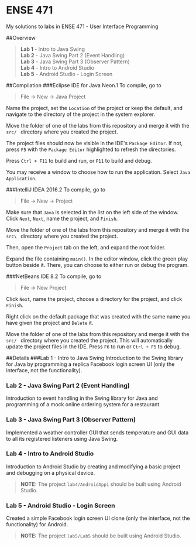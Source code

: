 # ENSE 471
My solutions to labs in ENSE 471 - User Interface Programming

##Overview
> **Lab 1** - Intro to Java Swing  
> **Lab 2** - Java Swing Part 2 (Event Handling)  
> **Lab 3** - Java Swing Part 3 (Observer Pattern)  
> **Lab 4** - Intro to Android Studio  
> **Lab 5** - Android Studio - Login Screen

##Compilation
###Eclipse IDE for Java Neon.1
To compile, go to
> File -> New -> Java Project

Name the project, set the `Location` of the project or keep the default, and navigate to the directory of the project in the system explorer.  

Move the folder of one of the labs from this repository and merge it with the `src/ `
directory where you created the project.  

The project files should now be visible in the IDE's `Package Editor`. If not, press `F5` with the `Package Editor` highlighted to refresh the directories.  

Press `Ctrl + F11` to build and run, or `F11` to build and debug.  

You may receive a window to choose how to run the application. Select `Java Application`.  

###IntelliJ IDEA 2016.2
To compile, go to  
> File -> New -> Project

Make sure that `Java` is selected in the list on the left side of the window.
Click `Next`, `Next`, name the project, and `Finish`.  

Move the folder of one of the labs from this repository and merge it with the `src\ `
directory where you created the project.  

Then, open the `Project` tab on the left, and expand the root folder.

Expand the file containing `main()`. In the editor window, click the green play button beside it. There, you can choose to either run or debug the program.

###NetBeans IDE 8.2
To compile, go to
> File -> New Project  

Click `Next`, name the project, choose a directory for the project, and click
`Finish`.

Right click on the default package that was created with the same name you
have given the project and `Delete` it.

Move the folder of one of the labs from this repository and merge it with the `src/ `
directory where you created the project. This will automatically update the
project files in the IDE. Press `F6` to run or `Ctrl + F5` to debug.

##Details
###Lab 1 - Intro to Java Swing
Introduction to the Swing library for Java by programming a replica Facebook login screen UI (only the interface, not the functionality).  

### Lab 2 - Java Swing Part 2 (Event Handling)
Introduction to event handling in the Swing library for Java and programming of a mock online ordering system for a restaurant.

### Lab 3 - Java Swing Part 3 (Observer Pattern)
Implemented a weather controller GUI that sends temperature and GUI data
to all its registered listeners using Java Swing.

### Lab 4 - Intro to Android Studio
Introduction to Android Studio by creating and modifying a basic project and debugging on a physical device.

> **NOTE:** The project `lab4/AndroidApp1` should be built using Android Studio.  

### Lab 5  - Android Studio - Login Screen

Created a simple Facebook login screen UI clone (only the interface, not the functionality) for Android.

> **NOTE:** The project `lab5/Lab5` should be built using Android Studio.  